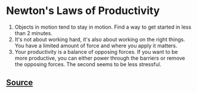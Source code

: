 # Newton's  Laws of Productivity

1. Objects in motion tend to stay in motion. Find a way to get started in less than 2 minutes.
2. It's not about working hard, it's also about working on the right things. You have a limited amount of force and where you apply it matters.
3. Your productivity is a balance of opposing forces. If you want to be more productive, you can either power through the barriers or remove the opposing forces. The second seems to be less stressful.

## [Source](https://jamesclear.com/physics-productivity)